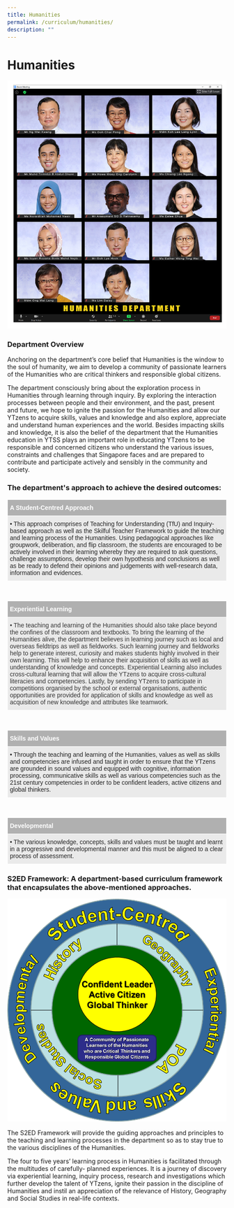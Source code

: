 ```yaml
---
title: Humanities
permalink: /curriculum/humanities/
description: ""
---
```

# **Humanities**

![](/images/HUMANS.jpg)


### Department Overview

Anchoring on the department’s core belief that Humanities is the window to the soul of humanity, we aim to develop a community of passionate learners of the Humanities who are critical thinkers and responsible global citizens. 

The department consciously bring about the exploration process in Humanities through learning through inquiry. By exploring the interaction processes between people and their environment, and the past, present and future, we hope to ignite the passion for the Humanities and allow our YTzens to acquire skills, values and knowledge and also explore, appreciate and understand human experiences and the world. Besides impacting skills and knowledge, it is also the belief of the department that the Humanities education in YTSS plays an important role in educating YTzens to be responsible and concerned citizens who understand the various issues, constraints and challenges that Singapore faces and are prepared to contribute and participate actively and sensibly in the community and society.

### The department's approach to achieve the desired outcomes:


<table style="border-collapse:collapse;border-spacing:0" class="tg"><thead><tr><th style="background-color:#B0B0B0;border-color:#ffffff;border-style:solid;border-width:1px;color:#FFF;font-family:Arial, sans-serif;font-size:14px;font-weight:bold;overflow:hidden;padding:10px 5px;text-align:left;vertical-align:top;word-break:normal">A Student-Centred Approach</th></tr></thead><tbody><tr><td style="background-color:#EAEAEA;border-color:#ffffff;border-style:solid;border-width:1px;color:#222;font-family:Arial, sans-serif;font-size:14px;overflow:hidden;padding:10px 5px;text-align:left;vertical-align:top;word-break:normal">• This approach comprises of Teaching for Understanding (TfU) and Inquiry-based approach as well as the Skilful Teacher Framework to guide the teaching and learning process of the Humanities. Using pedagogical approaches like groupwork, deliberation, and flip classroom, the students are encouraged to be actively involved in their learning whereby they are required to ask questions, challenge assumptions, develop their own hypothesis and conclusions as well as be ready to defend their opinions and judgements with well-research data, information and evidences.</td></tr></tbody></table>
<br>

<table style="border-collapse:collapse;border-spacing:0" class="tg"><thead><tr><th style="background-color:#B0B0B0;border-color:#ffffff;border-style:solid;border-width:1px;color:#FFF;font-family:Arial, sans-serif;font-size:14px;font-weight:bold;overflow:hidden;padding:10px 5px;text-align:left;vertical-align:top;word-break:normal">Experiential Learning</th></tr></thead><tbody><tr><td style="background-color:#EAEAEA;border-color:#ffffff;border-style:solid;border-width:1px;color:#333;font-family:Arial, sans-serif;font-size:14px;overflow:hidden;padding:10px 5px;text-align:left;vertical-align:top;word-break:normal">• The teaching and learning of the Humanities should also take place beyond the confines of the classroom and textbooks. To bring the learning of the Humanities alive, the department believes in learning journey such as local and overseas fieldtrips as well as fieldworks. Such learning journey and fieldworks help to generate interest, curiosity and makes students highly involved in their own learning. This will help to enhance their acquisition of skills as well as understanding of knowledge and concepts. Experiential Learning also includes cross-cultural learning that will allow the YTzens to acquire cross-cultural literacies and competencies. Lastly, by sending YTzens to participate in competitions organised by the school or external organisations, authentic opportunities are provided for application of skills and knowledge as well as acquisition of new knowledge and attributes like teamwork.</td></tr></tbody></table>
<br>

<table style="border-collapse:collapse;border-spacing:0" class="tg"><thead><tr><th style="background-color:#B0B0B0;border-color:#ffffff;border-style:solid;border-width:1px;color:#FFF;font-family:Arial, sans-serif;font-size:14px;font-weight:bold;overflow:hidden;padding:10px 5px;text-align:left;vertical-align:top;word-break:normal">Skills and Values</th></tr></thead><tbody><tr><td style="background-color:#EAEAEA;border-color:#ffffff;border-style:solid;border-width:1px;color:#222;font-family:Arial, sans-serif;font-size:14px;overflow:hidden;padding:10px 5px;text-align:left;vertical-align:top;word-break:normal">• Through the teaching and learning of the Humanities, values as well as skills and competencies are infused and taught in order to ensure that the YTzens are grounded in sound values and equipped with cognitive, information processing, communicative skills as well as various competencies such as the 21st century competencies in order to be confident leaders, active citizens and global thinkers.</td></tr></tbody></table>
<br>

<table style="border-collapse:collapse;border-spacing:0" class="tg"><thead><tr><th style="background-color:#B0B0B0;border-color:#ffffff;border-style:solid;border-width:1px;color:#FFF;font-family:Arial, sans-serif;font-size:14px;font-weight:bold;overflow:hidden;padding:10px 5px;text-align:left;vertical-align:top;word-break:normal">Developmental</th></tr></thead><tbody><tr><td style="background-color:#EAEAEA;border-color:#ffffff;border-style:solid;border-width:1px;color:#222;font-family:Arial, sans-serif;font-size:14px;overflow:hidden;padding:10px 5px;text-align:left;vertical-align:top;word-break:normal">• The various knowledge, concepts, skills and values must be taught and learnt in a progressive and developmental manner and this must be aligned to a clear process of assessment.</td></tr></tbody></table>

### S2ED Framework: A department-based curriculum framework that encapsulates the above-mentioned approaches.

![](/images/HumanitiesFramework.png)

The S2ED Framework will provide the guiding approaches and principles to the teaching and learning processes in the department so as to stay true to the various disciplines of the Humanities.


The four to five years’ learning process in Humanities is facilitated through the multitudes of carefully- planned experiences. It is a journey of discovery via experiential learning, inquiry process, research and investigations which further develop the talent of YTzens, ignite their passion in the discipline of Humanities and instil an appreciation of the relevance of History, Geography and Social Studies in real-life contexts.